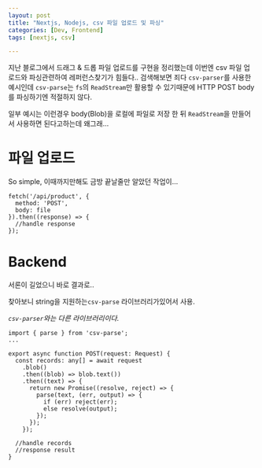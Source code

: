 ```yaml
---
layout: post
title: "Nextjs, Nodejs, csv 파일 업로드 및 파싱"
categories: [Dev, Frontend]
tags: [nextjs, csv]

---
```


지난 블로그에서 드래그 & 드롭 파일 업로드를 구현을 정리했는데 이번엔 csv 파일 업로드와 파싱관련하여 레퍼런스찾기가 힘들다.. 검색해보면 죄다 `csv-parser`를 사용한 예시인데 `csv-parse`는 `fs`의 `ReadStream`만 활용할 수 있기때문에 HTTP POST body를 파싱하기엔 적절하지 않다.

일부 예시는 이런경우 body(Blob)을 로컬에 파일로 저장 한 뒤 `ReadStream`을 만들어서 사용하면 된다고하는데 왜그래...

# 파일 업로드

So simple, 이때까지만해도 금방 끝날줄만 알았던 작업이…

```tsx
fetch('/api/product', {
  method: 'POST',
  body: file
}).then((response) => {
  //handle response
});
```

# Backend

서론이 길었으니 바로 결과로..

찾아보니 string을 지원하는`csv-parse` 라이브러리가있어서 사용.

*`csv-parser`와는 다른 라이브러리이다.*

```tsx
import { parse } from 'csv-parse';
...

export async function POST(request: Request) {
  const records: any[] = await request
    .blob()
    .then((blob) => blob.text())
    .then((text) => {
      return new Promise((resolve, reject) => {
        parse(text, (err, output) => {
          if (err) reject(err);
          else resolve(output);
        });
      });
    });

  //handle records
  //response result
}
```
